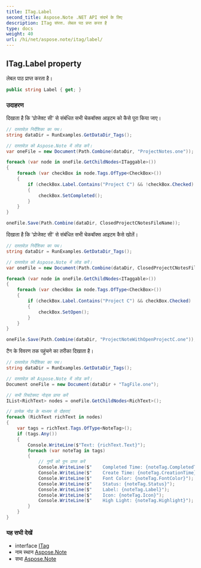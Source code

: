 ```yaml
---
title: ITag.Label
second_title: Aspose.Note .NET API संदर्भ के लिए
description: ITag संपत्त. लेबल पठ प्रप्त करत है
type: docs
weight: 40
url: /hi/net/aspose.note/itag/label/
---
```

## ITag.Label property

लेबल पाठ प्राप्त करता है।

```csharp
public string Label { get; }
```

### उदाहरण

दिखाता है कि 'प्रोजेक्ट सी' से संबंधित सभी चेकबॉक्स आइटम को कैसे पूरा किया जाए।

```csharp
// दस्तावेज़ निर्देशिका का पथ।
string dataDir = RunExamples.GetDataDir_Tags();

// दस्तावेज़ को Aspose.Note में लोड करें।
var oneFile = new Document(Path.Combine(dataDir, "ProjectNotes.one"));

foreach (var node in oneFile.GetChildNodes<ITaggable>())
{
    foreach (var checkBox in node.Tags.OfType<CheckBox>())
    {
        if (checkBox.Label.Contains("Project C") && !checkBox.Checked)
        {
            checkBox.SetCompleted();
        }
    }
}

oneFile.Save(Path.Combine(dataDir, ClosedProjectCNotesFileName));
```

दिखाता है कि 'प्रोजेक्ट सी' से संबंधित सभी चेकबॉक्स आइटम कैसे खोलें।

```csharp
// दस्तावेज़ निर्देशिका का पथ।
string dataDir = RunExamples.GetDataDir_Tags();

// दस्तावेज़ को Aspose.Note में लोड करें।
var oneFile = new Document(Path.Combine(dataDir, ClosedProjectCNotesFileName));

foreach (var node in oneFile.GetChildNodes<ITaggable>())
{
    foreach (var checkBox in node.Tags.OfType<CheckBox>())
    {
        if (checkBox.Label.Contains("Project C") && checkBox.Checked)
        {
            checkBox.SetOpen();
        }
    }
}

oneFile.Save(Path.Combine(dataDir, "ProjectNoteWithOpenProjectC.one"));
```

टैग के विवरण तक पहुंचने का तरीका दिखाता है।

```csharp
// दस्तावेज़ निर्देशिका का पथ।
string dataDir = RunExamples.GetDataDir_Tags();

// दस्तावेज़ को Aspose.Note में लोड करें।
Document oneFile = new Document(dataDir + "TagFile.one");

// सभी रिचटेक्स्ट नोड्स प्राप्त करें
IList<RichText> nodes = oneFile.GetChildNodes<RichText>();

// प्रत्येक नोड के माध्यम से दोहराएं
foreach (RichText richText in nodes)
{
    var tags = richText.Tags.OfType<NoteTag>();
    if (tags.Any())
    {
        Console.WriteLine($"Text: {richText.Text}");
        foreach (var noteTag in tags)
        {
            // गुणों को पुनः प्राप्त करें
            Console.WriteLine($"    Completed Time: {noteTag.CompletedTime}");
            Console.WriteLine($"    Create Time: {noteTag.CreationTime}");
            Console.WriteLine($"    Font Color: {noteTag.FontColor}");
            Console.WriteLine($"    Status: {noteTag.Status}");
            Console.WriteLine($"    Label: {noteTag.Label}");
            Console.WriteLine($"    Icon: {noteTag.Icon}");
            Console.WriteLine($"    High Light: {noteTag.Highlight}");
        }
    }
}
```

### यह सभी देखें

* interface [ITag](../)
* नाम स्थान [Aspose.Note](../../itag/)
* सभा [Aspose.Note](../../../)


